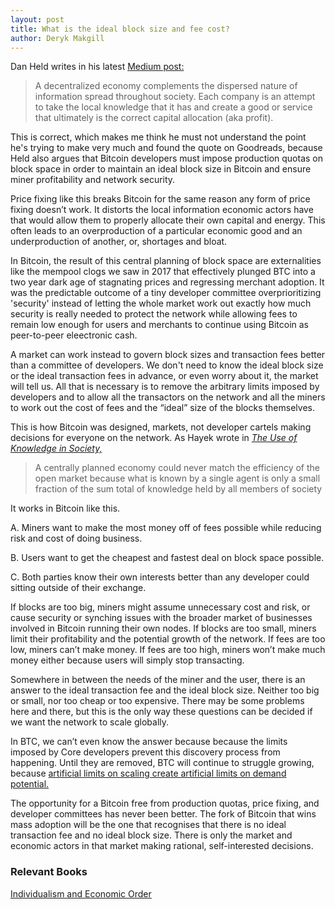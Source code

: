 ```yaml
---
layout: post
title: What is the ideal block size and fee cost?
author: Deryk Makgill
---
```


Dan Held writes in his latest [Medium post:](https://medium.com/the-bitcoin-times/information-theory-of-money-36247aebdfe1)

> A decentralized economy complements the dispersed nature of information spread throughout society. Each company is an attempt to take the local knowledge that it has and create a good or service that ultimately is the correct capital allocation (aka profit). 

This is correct, which makes me think he must not understand the point he's trying to make very much and found the quote on Goodreads, because Held also argues that Bitcoin developers must impose production quotas on block space in order to maintain an ideal block size in Bitcoin and ensure miner profitability and network security.

Price fixing like this breaks Bitcoin for the same reason any form of price fixing doesn’t work. It distorts the local information economic actors have that would allow them to properly allocate their own capital and energy. This often leads to an overproduction of a particular economic good and an underproduction of another, or, shortages and bloat.

In Bitcoin, the result of this central planning of block space are externalities like the mempool clogs we saw in 2017 that effectively plunged BTC into a two year dark age of stagnating prices and regressing merchant adoption. It was the predictable outcome of a tiny developer committee overprioritizing 'security' instead of letting the whole market work out exactly how much security is really needed to protect the network while allowing fees to remain low enough for users and merchants to continue using Bitcoin as peer-to-peer eleectronic cash.

A market can work instead to govern block sizes and transaction fees better than a committee of developers. We don't need to know the ideal block size or the ideal transaction fees in advance, or even worry about it, the market will tell us. All that is necessary is to remove the arbitrary limits imposed by developers and to allow all the transactors on the network and all the miners to work out the cost of fees and the “ideal” size of the blocks themselves. 

This is how Bitcoin was designed, markets, not developer cartels making decisions for everyone on the network. As Hayek wrote in *[The Use of Knowledge in Society,](https://amzn.to/2RdUz2v)*

> A centrally planned economy could never match the efficiency of the open market because what is known by a single agent is only a small fraction of the sum total of knowledge held by all members of society

It works in Bitcoin like this. 

A. Miners want to make the most money off of fees possible while reducing risk and cost of doing business. 

B. Users want to get the cheapest and fastest deal on block space possible. 

C. Both parties know their own interests better than any developer could sitting outside of their exchange. 

If blocks are too big, miners might assume unnecessary cost and risk, or cause security or synching issues with the broader market of businesses involved in Bitcoin running their own nodes. If blocks are too small, miners limit their profitability and the potential growth of the network. If fees are too low, miners can’t make money. If fees are too high, miners won’t make much money either because users will simply stop transacting. 

Somewhere in between the needs of the miner and the user, there is an answer to the ideal transaction fee and the ideal block size. Neither too big or small, nor too cheap or too expensive. There may be some problems here and there, but this is the only way these questions can be decided if we want the network to scale globally.

In BTC, we can’t even know the answer because because the limits imposed by Core developers prevent this discovery process from happening. Until they are removed, BTC will continue to struggle growing, because [artificial limits on scaling create artificial limits on demand potential.](http://breakingsatoshi.com/2020/01/17/btc-price-cap/)

The opportunity for a Bitcoin free from production quotas, price fixing, and developer committees has never been better. The fork of Bitcoin that wins mass adoption will be the one that recognises that there is no ideal transaction fee and no ideal block size. There is only the market and economic actors in that market making rational, self-interested decisions.

### Relevant Books

[Individualism and Economic Order](https://amzn.to/2RdUz2v)
